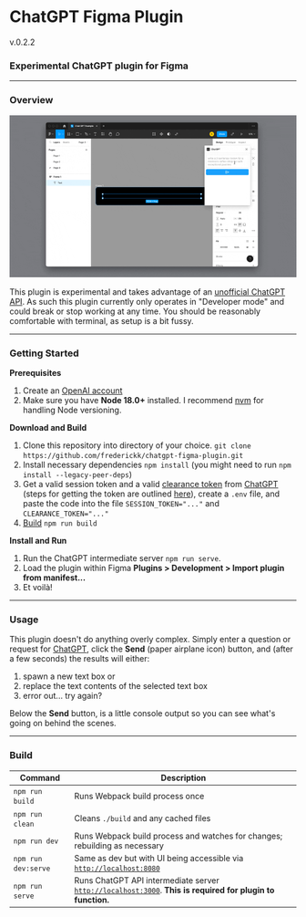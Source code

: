 # ChatGPT Figma Plugin

v.0.2.2

### Experimental ChatGPT plugin for Figma

---
### Overview

![Screen capture of ChatGPT Figma Plugin UI](./assets/chat-gpt-figma-plugin-simple.gif)

This plugin is experimental and takes advantage of an [unofficial ChatGPT API](https://github.com/transitive-bullshit/chatgpt-api). As such this plugin currently only operates in "Developer mode" and could break or stop working at any time. You should be reasonably comfortable with terminal, as setup is a bit fussy.


---
### Getting Started

**Prerequisites**

1. Create an [OpenAI account](https://auth0.openai.com/u/signup/)
2. Make sure you have **Node 18.0+** installed. I recommend [nvm](https://github.com/nvm-sh/nvm#installing-and-updating) for handling Node versioning.

**Download and Build**

1. Clone this repository into directory of your choice. `git clone https://github.com/frederickk/chatgpt-figma-plugin.git`
2. Install necessary dependencies `npm install` (you might need to run `npm install --legacy-peer-deps`)
3. Get a valid session token and a valid [clearance token](https://github.com/transitive-bullshit/chatgpt-api/issues/96) from [ChatGPT](https://chat.openai.com) (steps for getting the token are outlined [here](https://github.com/transitive-bullshit/chatgpt-api#session-tokens)), create a `.env` file, and paste the code into the file `SESSION_TOKEN="..."` and `CLEARANCE_TOKEN="..."`
4. [Build](#build) `npm run build`

**Install and Run**

1. Run the ChatGPT intermediate server `npm run serve`.
2. Load the plugin within Figma **Plugins > Development > Import plugin from manifest...**
3. Et voilà!


---
### Usage

This plugin doesn't do anything overly complex. Simply enter a question or request for [ChatGPT](https://chat.openai.com), click the **Send** (paper airplane icon) button, and (after a few seconds) the results will either:
1. spawn a new text box or
2. replace the text contents of the selected text box
3. error out... try again?

Below the **Send** button, is a little console output so you can see what's going on behind the scenes.


---
### Build

| Command | Description |
| ------- | ----------- |
| `npm run build` | Runs Webpack build process once |
| `npm run clean` | Cleans `./build` and any cached files |
| `npm run dev`   | Runs Webpack build process and watches for changes; rebuilding as necessary |
| `npm run dev:serve` | Same as dev but with UI being accessible via [`http://localhost:8080`](http://localhost:8080) |
| `npm run serve` | Runs ChatGPT API intermediate server [`http://localhost:3000`](http://localhost:3000). **This is required for plugin to function.** |



